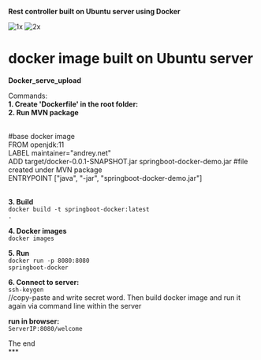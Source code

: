 <b>Rest controller built on Ubuntu server using Docker</b>

![1x](https://user-images.githubusercontent.com/47631892/147390244-ecaad7d3-061b-427f-8ac3-ca3ce842f4db.png)
![2x](https://user-images.githubusercontent.com/47631892/147390245-ac310681-9e4d-4421-93a2-28d1bd00ad83.png)



# docker image built on Ubuntu server<br/>
<b>Docker_serve_upload</b><br/>

Commands:<br/>
<b>1. Create 'Dockerfile' in the root folder:</b><br/>
<b>2. Run MVN package</b><br/>
<br/>

#base docker image<br/>
FROM openjdk:11<br/>
LABEL maintainer="andrey.net"<br/>
ADD target/docker-0.0.1-SNAPSHOT.jar springboot-docker-demo.jar #file created under MVN package<br/>
ENTRYPOINT ["java", "-jar", "springboot-docker-demo.jar"]<br/><br/>


<b>3. Build</b><br/>
<code>docker build -t springboot-docker:latest .</code><br/>

<b>4. Docker images</b><br/>
<code>docker images</code><br/>

<b>5. Run</b><br/>
<code>docker run -p 8080:8080 springboot-docker</code><br/>

<b>6. Connect to server:</b><br/>
<code>ssh-keygen</code><br/>
//copy-paste and write secret word. Then build docker image and run it again via command line within the server<br/>

<b>run in browser:</b><br/>
<code>ServerIP:8080/welcome</code><br/>

The end<br/>
***<br/>



